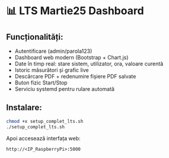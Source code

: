 # 📊 LTS Martie25 Dashboard

## Funcționalități:
- Autentificare (admin/parola123)
- Dashboard web modern (Bootstrap + Chart.js)
- Date în timp real: stare sistem, utilizator, ora, valoare curentă
- Istoric măsurători și grafic live
- Descărcare PDF + redenumire fișiere PDF salvate
- Buton fizic Start/Stop
- Serviciu systemd pentru rulare automată

## Instalare:

```bash
chmod +x setup_complet_lts.sh
./setup_complet_lts.sh
```

Apoi accesează interfața web:
```
http://<IP_RaspberryPi>:5000
```
